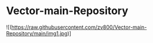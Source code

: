 # Vector-main-Repository

![(https://raw.githubusercontent.com/zv800/Vector-main-Repository/main/img1.jpg)]
